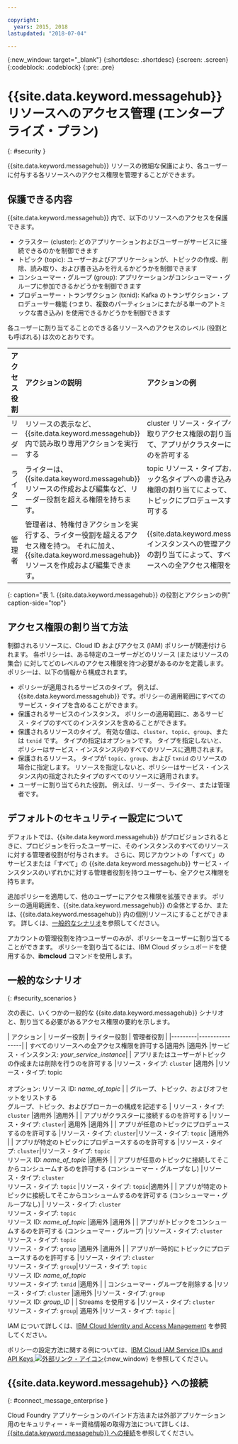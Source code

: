 ```yaml
---

copyright:
  years: 2015, 2018
lastupdated: "2018-07-04"

---
```


{:new_window: target="_blank"}
{:shortdesc: .shortdesc}
{:screen: .screen}
{:codeblock: .codeblock}
{:pre: .pre}

# {{site.data.keyword.messagehub}} リソースへのアクセス管理 (エンタープライズ・プラン)
{: #security }

{{site.data.keyword.messagehub}} リソースの微細な保護により、各ユーザーに付与する各リソースへのアクセス権限を管理することができます。

## 保護できる内容

{{site.data.keyword.messagehub}} 内で、以下のリソースへのアクセスを保護できます。
* クラスター (cluster): どのアプリケーションおよびユーザーがサービスに接続できるのかを制御できます
* トピック (topic): ユーザーおよびアプリケーションが、トピックの作成、削除、読み取り、および書き込みを行えるかどうかを制御できます 
* コンシューマー・グループ (group): アプリケーションがコンシューマー・グループに参加できるかどうかを制御できます 
* プロデューサー・トランザクション (txnid): Kafka のトランザクション・プロデューサー機能 (つまり、複数のパーティションにまたがる単一のアトミックな書き込み) を使用できるかどうかを制御できます

各ユーザーに割り当てることのできる各リソースへのアクセスのレベル (役割とも呼ばれる) は次のとおりです。

| アクセス役割 | アクションの説明 | アクションの例 |
|:-----------------|:-----------------|:-----------------|
|  リーダー | リソースの表示など、{{site.data.keyword.messagehub}} 内で読み取り専用アクションを実行する | cluster リソース・タイプへの読み取りアクセス権限の割り当てによって、アプリがクラスターに接続するのを許可する |
| ライター | ライターは、{{site.data.keyword.messagehub}} リソースの作成および編集など、リーダー役割を超える権限を持ちます。 | topic リソース・タイプおよびトピック名タイプへの書き込みアクセス権限の割り当てによって、アプリがトピックにプロデュースするのを許可する|
| 管理者 | 管理者は、特権付きアクションを実行する、ライター役割を超えるアクセス権を持つ。 それに加え、{{site.data.keyword.messagehub}} リソースを作成および編集できます。 | {{site.data.keyword.messagehub}} インスタンスへの管理アクセス権限の割り当てによって、すべてのリソースへの全アクセス権限を許可する|
{: caption="表 1. {{site.data.keyword.messagehub}} の役割とアクションの例" caption-side="top"}

<!-- comment from Charlie and my reply 
CM: need to confirm if hierarchical e.g. write includes read - and doc. 
KR: I think they do inherit the lower level access https://console.bluemix.net/docs/iam/users_roles.html#iamusermanrol 
-->


## アクセス権限の割り当て方法

制御されるリソースに、Cloud ID およびアクセス (IAM) ポリシーが関連付けられます。 各ポリシーは、ある特定のユーザーがどのリソース (またはリソースの集合) に対してどのレベルのアクセス権限を持つ必要があるのかを定義します。 ポリシーは、以下の情報から構成されます。 
* ポリシーが適用されるサービスのタイプ。 例えば、{{site.data.keyword.messagehub}} です。ポリシーの適用範囲にすべてのサービス・タイプを含めることができます。 
* 保護されるサービスのインスタンス。 ポリシーの適用範囲に、あるサービス・タイプのすべてのインスタンスを含めることができます。 
* 保護されるリソースのタイプ。 有効な値は、<code>cluster</code>、<code>topic</code>、<code>group</code>、または <code>txnid</code> です。 タイプの指定はオプションです。 タイプを指定しないと、ポリシーはサービス・インスタンス内のすべてのリソースに適用されます。 
* 保護されるリソース。 タイプが <code>topic</code>、<code>group</code>、および <code>txnid</code> のリソースの場合に指定します。 リソースを指定しないと、ポリシーはサービス・インスタンス内の指定されたタイプのすべてのリソースに適用されます。 
* ユーザーに割り当てられた役割。 例えば、リーダー、ライター、または管理者です。 

## デフォルトのセキュリティー設定について

デフォルトでは、{{site.data.keyword.messagehub}} がプロビジョンされるときに、プロビジョンを行ったユーザーに、そのインスタンスのすべてのリソースに対する管理者役割が付与されます。 さらに、同じアカウントの「すべて」のサービスまたは「すべて」の {{site.data.keyword.messagehub}} サービス・インスタンスのいずれかに対する管理者役割を持つユーザーも、全アクセス権限を持ちます。 

追加ポリシーを適用して、他のユーザーにアクセス権限を拡張できます。 ポリシーの適用範囲を、{{site.data.keyword.messagehub}} の全体とするか、または、{{site.data.keyword.messagehub}} 内の個別リソースにすることができます。 詳しくは、[一般的なシナリオ](#security_scenarios)を参照してください。

アカウントの管理役割を持つユーザーのみが、ポリシーをユーザーに割り当てることができます。 ポリシーを割り当てるには、IBM Cloud ダッシュボードを使用するか、**ibmcloud** コマンドを使用します。 
<!--
For example steps for {{site.data.keyword.messagehub}}, see [Examples](#security_examples).
-->


## 一般的なシナリオ
{: #security_scenarios }

次の表に、いくつかの一般的な {{site.data.keyword.messagehub}} シナリオと、割り当てる必要があるアクセス権限の要約を示します。

| アクション | リーダー役割 | ライター役割 | 管理者役割 |
|---------|----------------|
| すべてのリソースへの全アクセス権限を許可する|適用外   |適用外  |サービス・インスタンス: <var class="keyword varname">your_service_instance</var>|
| アプリまたはユーザーがトピックの作成または削除を行うのを許可する |リソース・タイプ: <code>cluster</code>   |適用外  |リソース・タイプ: topic <br/><br/>オプション: リソース ID: <var class="keyword varname">name_of_topic</var> |
| グループ、トピック、およびオフセットをリストする <br/> グループ、トピック、およびブローカーの構成を記述する | リソース・タイプ: <code>cluster</code>      |適用外  |適用外      |
| アプリがクラスターに接続するのを許可する  |リソース・タイプ: <code>cluster</code>| 適用外     |適用外      |
| アプリが任意のトピックにプロデュースするのを許可する  |リソース・タイプ: <code>cluster</code>|リソース・タイプ: <code>topic</code> |適用外     |
| アプリが特定のトピックにプロデュースするのを許可する  |リソース・タイプ: <code>cluster</code>|リソース・タイプ: <code>topic</code><br/>リソース ID: <var class="keyword varname">name_of_topic</var>      |適用外     |
| アプリが任意のトピックに接続してそこからコンシュームするのを許可する (コンシューマー・グループなし)  |リソース・タイプ: <code>cluster</code> <br/>リソース・タイプ: <code>topic</code> |リソース・タイプ: <code>topic</code>|適用外     |
| アプリが特定のトピックに接続してそこからコンシュームするのを許可する (コンシューマー・グループなし)  | リソース・タイプ: <code>cluster</code> <br/>リソース・タイプ: <code>topic</code><br/>リソース ID: <var class="keyword varname">name_of_topic</var> |適用外     |適用外     |
| アプリがトピックをコンシュームするのを許可する (コンシューマー・グループ)  |リソース・タイプ: <code>cluster</code> <br/>リソース・タイプ: <code>topic</code><br/> リソース・タイプ: <code>group</code> |適用外      |適用外     |
| アプリが一時的にトピックにプロデュースするのを許可する  |リソース・タイプ: <code>cluster</code> <br/> リソース・タイプ: <code>group</code>|リソース・タイプ: <code>topic</code> <br/>リソース ID: <var class="keyword varname">name_of_topic</var> <br/>リソース・タイプ: <code>txnid</code> |適用外     |
| コンシューマー・グループを削除する |リソース・タイプ: <code>cluster</code> |適用外  |リソース・タイプ: <code>group</code> <br/>リソース ID: <var class="keyword varname">group_ID</var>      |
| Streams を使用する |リソース・タイプ: <code>cluster</code></br>リソース・タイプ: <code>group</code>| 適用外  |リソース・タイプ: <code>topic</code>    |

IAM について詳しくは、[IBM Cloud Identity and Access Management](/docs/iam/index.html#iamoverview) を参照してください。

ポリシーの設定方法に関する例については、[IBM Cloud IAM Service IDs and API Keys ![外部リンク・アイコン](../../icons/launch-glyph.svg "外部リンク・アイコン")](https://www.ibm.com/blogs/bluemix/2017/10/introducing-ibm-cloud-iam-service-ids-api-keys/){:new_window} を参照してください。


## {{site.data.keyword.messagehub}} への接続
{: #connect_message_enterprise }

Cloud Foundry アプリケーションのバインド方法または外部アプリケーション用のセキュリティー・キー資格情報の取得方法について詳しくは、[{{site.data.keyword.messagehub}} への接続](/docs/services/EventStreams/eventstreams127.html#connect_messagehub)を参照してください。

<!-- 28/06/18 - Karen: draft info only

## Examples
{: #security_examples }

I want to give a user access to create or delete a topic:

1. From the IBM Cloud dashboard, go to the **Manage** tab &gt; **Security** &gt; **Identity and Access**, and then select **Users**.
2. Click **Invite users**.
3. Specify the email address of the user that you want to invite.
4. In the **Access** section, expand the **Services** option.
5. Choose to assign access to a **Resource**.
6. In the **Services** section, select **{{site.data.keyword.messagehub}}**
7. In the **Region** section, make your selection.
8. In the **Service instance** section, locate your instance and select it.
9. In the **Resource type** section, enter **cluster**.
10. In the **Select roles** section, check the **Reader** box.
11. In the **Resource type** section, enter **topic**.
12. In the **Select roles** section, check the **Manager** box.
13. Click **Invite users**.

-->















